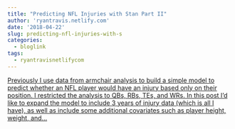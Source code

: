 ```yaml
---
title: "Predicting NFL Injuries with Stan Part II"
author: 'ryantravis.netlify.com'
date: '2018-04-22'
slug: predicting-nfl-injuries-with-s
categories:
  - bloglink
tags:
  - ryantravisnetlifycom
---
```


[Previously I use data from armchair analysis to build a simple model to predict whether an NFL player would have an injury based only on their position. I restricted the analysis to QBs, RBs, TEs, and WRs. In this post I’d like to expand the model to include 3 years of injury data (which is all I have), as well as include some additional covariates such as player height, weight, and...<click to read more>](http://ryantravis.netlify.com/post/predicting-nfl-injuries-with-stan-part-ii/)

